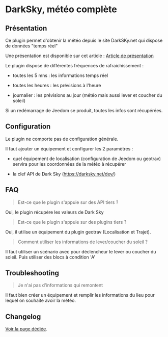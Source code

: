 # DarkSky, météo complète

## Présentation

Ce plugin permet d'obtenir la météo depuis le site DarkSKy.net qui dispose de données "temps réel"

Une présentation est disponible sur cet article : [Article de présentation](https://lunarok-domotique.com/plugins-jeedom/dark-sky-meteo-panel/)

Le plugin dispose de différentes fréquences de rafraichissement :

  - toutes les 5 mns : les informations temps réel

  - toutes les heures : les prévisions à l'heure

  - journalier : les prévisions au jour (météo mais aussi lever et coucher du soleil)

Si un redémarrage de Jeedom se produit, toutes les infos sont récupérées.


## Configuration

Le plugin ne comporte pas de configuration générale.

Il faut ajouter un équipement et configurer les 2 paramètres :

  - quel équipement de localisation (configuration de Jeedom ou geotrav) servira pour les coordonnées de la météo à récupérer

  - la clef API de Dark Sky (https://darksky.net/dev/)


## FAQ

> Est-ce que le plugin s'appuie sur des API tiers ?

Oui, le plugin récupère les valeurs de Dark Sky

>Est-ce que le plugin s'appuie sur des plugins tiers ?

Oui, il utilise un équipement du plugin geotrav (Localisation et Trajet).

>Comment utiliser les informations de lever/coucher du soleil ?

Il faut utiliser un scénario avec pour déclencheur le lever ou coucher du soleil. Puis utiliser des blocs à condition 'A'

## Troubleshooting

> Je n'ai pas d'informations qui remontent

Il faut bien créer un équipement et remplir les informations du lieu pour lequel on souhaite avoir la météo.

## Changelog

[Voir la page dédiée](changelog.md).
